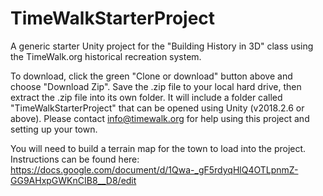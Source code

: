 # TimeWalkStarterProject
A generic starter Unity project for the "Building History in 3D" class using the TimeWalk.org historical recreation system.

To download, click the green "Clone or download" button above and choose "Download Zip".  Save the .zip file to your local hard drive, then extract the .zip file into its own folder.  It will include a folder called "TimeWalkStarterProject" that can be opened using Unity (v2018.2.6 or above).  Please contact info@timewalk.org for help using this project and setting up your town.

You will need to build a terrain map for the town to load into the project.  Instructions can be found here: https://docs.google.com/document/d/1Qwa-_gF5rdyqHlQ4OTLpnmZ-GG9AHxpGWKnCIB8__D8/edit
